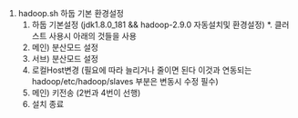 1. hadoop.sh
  하둡 기본 환경설정
    1. 하둡 기본설정 (jdk1.8.0_181 && hadoop-2.9.0 자동설치및 환경설정) 
    *. 클러스트 사용시 아래의 것들을 사용
    2. 메인) 분산모드 설정
    3. 서브) 분산모드 설정
    4. 로컬Host변경 (필요에 따라 늘리거나 줄이면 된다 이것과 연동되는 hadoop/etc/hadoop/slaves 부분은 변동시 수정 필수)
    5. 메인) 키전송 (2번과 4번이 선행)
    6. 설치 종료
  
